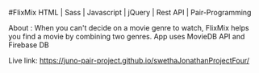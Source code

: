 
#FlixMix
HTML | Sass | Javascript | jQuery | Rest API | Pair-Programming

About : When you can't decide on a movie genre to watch, FlixMix helps you find a movie by combining two genres. App uses MovieDB API and Firebase DB

Live link: https://juno-pair-project.github.io/swethaJonathanProjectFour/

